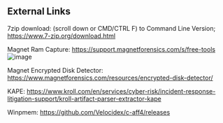 ## External Links

7zip download: (scroll down or CMD/CTRL F) to Command Line Version; https://www.7-zip.org/download.html 

Magnet Ram Capture: https://support.magnetforensics.com/s/free-tools
![image](https://user-images.githubusercontent.com/50598266/199518561-961cfa7d-e0d0-4eb1-a084-775edad03dbf.png)


Magnet Encrypted Disk Detector: https://www.magnetforensics.com/resources/encrypted-disk-detector/

KAPE: https://www.kroll.com/en/services/cyber-risk/incident-response-litigation-support/kroll-artifact-parser-extractor-kape

Winpmem: https://github.com/Velocidex/c-aff4/releases
